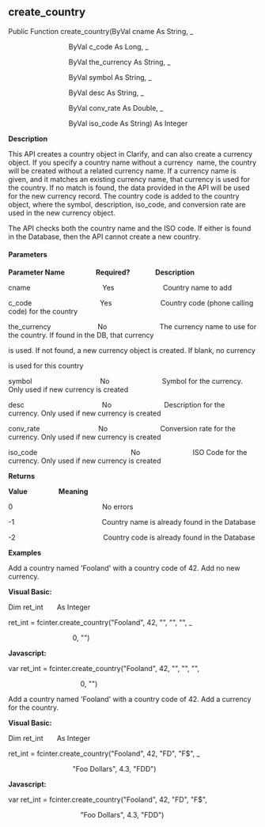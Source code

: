 create_country
--------------

Public Function create_country(ByVal cname As String, _

                               ByVal c_code As Long, _

                               ByVal the_currency As String, _

                               ByVal symbol As String, _

                               ByVal desc As String, _

                               ByVal conv_rate As Double, _

                               ByVal iso_code As String) As Integer

**Description**

This API creates a country object in Clarify, and can also create a currency object. If you specify a country name without a currency  name, the country will be created without a related currency name. If a currency name is given, and it matches an existing currency name, that currency is used for the country. If no match is found, the data provided in the API will be used for the new currency record. The country code is added to the country object, where the symbol, description, iso_code, and conversion rate are used in the new currency object.

The API checks both the country name and the ISO code. If either is found in the Database, then the API cannot create a new country.

#### Parameters
**Parameter Name**                **Required?**             **Description**

cname                                     Yes                         Country name to add

c_code                                   Yes                         Country code (phone calling code) for the country

the_currency                        No                           The currency name to use for the country. If found in the DB, that currency

is used. If not found, a new currency object is created. If blank, no currency

is used for this country

symbol                                   No                           Symbol for the currency. Only used if new currency is created

desc                                        No                           Description for the currency. Only used if new currency is created

conv_rate                              No                           Conversion rate for the currency. Only used if new currency is created

iso_code                                                No                           ISO Code for the currency. Only used if new currency is created

**Returns**

**Value**                **Meaning**

0                                              No errors

-1                                             Country name is already found in the Database

-2                                             Country code is already found in the Database

**Examples**

 Add a country named 'Fooland' with a country code of 42. Add no new currency.

**Visual Basic:**

Dim ret_int       As Integer

ret_int = fcinter.create_country("Fooland", 42, "", "", "", _

                                 0, "")

**Javascript:**

var ret_int = fcinter.create_country("Fooland", 42, "", "", "",

                                     0, "")

 Add a country named 'Fooland' with a country code of 42. Add a currency for the country.

**Visual Basic:**

Dim ret_int       As Integer

ret_int = fcinter.create_country("Fooland", 42, "FD", "F$", _

                                 "Foo Dollars", 4.3, "FDD")

**Javascript:**

var ret_int = fcinter.create_country("Fooland", 42, "FD", "F$",

                                     "Foo Dollars", 4.3, "FDD")